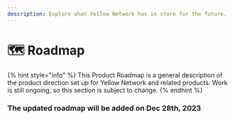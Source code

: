 ```yaml
---
description: Explore what Yellow Network has in store for the future.
---
```


# 🗺 Roadmap

{% hint style="info" %}
This Product Roadmap is a general description of the product direction set up for Yellow Network and related products. Work is still ongoing, so this section is subject to change.
{% endhint %}

### **The updated roadmap will be added on Dec 28th, 2023**

